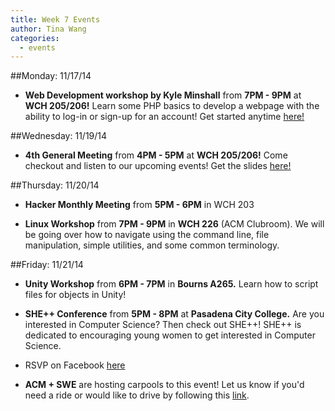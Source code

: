 ```yaml
---
title: Week 7 Events
author: Tina Wang
categories:
  - events
---
```


##Monday: 11/17/14

* **Web Development workshop by Kyle Minshall** from **7PM - 9PM** at **WCH 205/206!** Learn some PHP basics to develop a webpage with the ability to log-in or sign-up for an account! Get started anytime [here!](https://github.com/acm-ucr/Web-Development-Workshop-Kyle)

##Wednesday: 11/19/14
* **4th General Meeting** from **4PM - 5PM** at **WCH 205/206!** Come checkout and listen to our upcoming events! Get the slides [here!](http://slides.com/acmucr/fall-third-general-meeting-2014--2#/)

##Thursday: 11/20/14

* **Hacker Monthly Meeting** from **5PM - 6PM** in WCH 203

* **Linux Workshop** from **7PM - 9PM** in **WCH 226** (ACM Clubroom). We will be going over how to navigate using the command line, file manipulation, simple utilities, and some common terminology.

##Friday: 11/21/14
* **Unity Workshop** from **6PM - 7PM** in **Bourns A265.** Learn how to script files for objects in Unity!

* **SHE++ Conference** from **5PM - 8PM** at **Pasadena City College.** Are you interested in Computer Science? Then check out SHE++! SHE++ is dedicated to encouraging young women to get interested in Computer Science.

 * RSVP on Facebook [here](https://www.facebook.com/events/650540211730159/)

  * **ACM + SWE** are hosting carpools to this event! Let us know if you'd need a ride or would like to drive by following this [link](https://docs.google.com/forms/d/1l8HWhNn54Ypsflmnlit0y23DCBah4zvOH82aHdbrjBA/viewform?usp=send_form).
